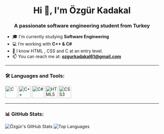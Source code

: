 <h1 align="center">Hi 👋, I'm Özgür Kadakal</h1>
<h3 align="center">A passionate software engineering student from Turkey</h3>

- 🎓 I'm currently studying **Software Engineering**
- 💻 I’m working with **C++ & C#**
- 🌱 I know HTML , CSS and C at an entry level.
- 📫 You can reach me at: **ozgurkadakal61@gmail.com**

---

<h3 align="left">🛠️ Languages and Tools:</h3>
<p align="left">
  <img src="https://cdn.jsdelivr.net/gh/devicons/devicon/icons/c/c-original.svg" alt="C" width="40" height="40"/>
  <img src="https://cdn.jsdelivr.net/gh/devicons/devicon/icons/cplusplus/cplusplus-original.svg" alt="C++" width="40" height="40"/>
  <img src="https://cdn.jsdelivr.net/gh/devicons/devicon/icons/csharp/csharp-original.svg" alt="C#" width="40" height="40"/>
  <img src="https://cdn.jsdelivr.net/gh/devicons/devicon/icons/html5/html5-original.svg" alt="HTML5" width="40" height="40"/>
  <img src="https://cdn.jsdelivr.net/gh/devicons/devicon/icons/css3/css3-original.svg" alt="CSS3" width="40" height="40"/>
</p>

---

<h3 align="left">📊 GitHub Stats:</h3>
<p align="left">
  <img src="https://github-readme-stats.vercel.app/api?username=kadakalozgur&show_icons=true&theme=github_dark" alt="Özgür's GitHub Stats" />
  <img src="https://github-readme-stats.vercel.app/api/top-langs/?username=kadakalozgur&layout=compact&theme=github_dark" alt="Top Languages" />
</p>
